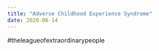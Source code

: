 ```yaml
---
title: "Adverse Childhood Experience Syndrome"
date: 2020-06-14
---
```

#theleagueofextraordinarypeople
